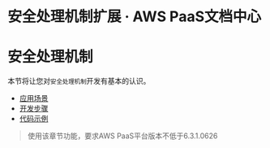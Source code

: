 # 安全处理机制扩展 · AWS PaaS文档中心

# 安全处理机制

本节将让您对`安全处理机制`开发有基本的认识。

  * [应用场景](<security_scenes.html>)
  * [开发步骤](<security_dev.html>)
  * [代码示例](<security_sample.html>)

> 使用该章节功能，要求AWS PaaS平台版本不低于6.3.1.0626